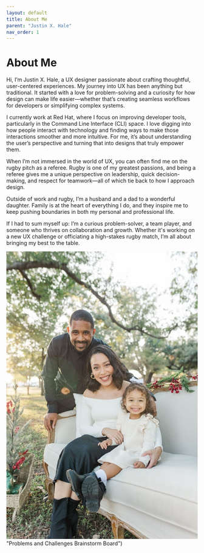 ```yaml
---
layout: default
title: About Me
parent: "Justin X. Hale"
nav_order: 1
---
```

# About Me

Hi, I’m Justin X. Hale, a UX designer passionate about crafting thoughtful, user-centered experiences. My journey into UX has been anything but traditional. It started with a love for problem-solving and a curiosity for how design can make life easier—whether that’s creating seamless workflows for developers or simplifying complex systems.

I currently work at Red Hat, where I focus on improving developer tools, particularly in the Command Line Interface (CLI) space. I love digging into how people interact with technology and finding ways to make those interactions smoother and more intuitive. For me, it’s about understanding the user’s perspective and turning that into designs that truly empower them.

When I’m not immersed in the world of UX, you can often find me on the rugby pitch as a referee. Rugby is one of my greatest passions, and being a referee gives me a unique perspective on leadership, quick decision-making, and respect for teamwork—all of which tie back to how I approach design.

Outside of work and rugby, I’m a husband and a dad to a wonderful daughter. Family is at the heart of everything I do, and they inspire me to keep pushing boundaries in both my personal and professional life.

If I had to sum myself up: I’m a curious problem-solver, a team player, and someone who thrives on collaboration and growth. Whether it's working on a new UX challenge or officiating a high-stakes rugby match, I’m all about bringing my best to the table.

![Justin, his wife, and daughter](/about-me/family-photo-2024.jpg) "Problems and Challenges Brainstorm Board")